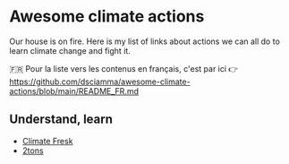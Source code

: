 # Awesome climate actions
Our house is on fire. Here is my list of links about actions we can all do to learn climate change and fight it.

:fr: Pour la liste vers les contenus en français, c'est par ici 👉 https://github.com/dsciamma/awesome-climate-actions/blob/main/README_FR.md 

## Understand, learn
- [Climate Fresk](https://climatefresk.org/)
- [2tons](https://en.2tonnes.org/)
